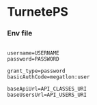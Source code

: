 # TurnetePS

### Env file

```env

username=USERNAME
password=PASSWORD

grant_type=password
basicAuthCode=megatlon:user

baseApiUrl=API_CLASSES_URI
baseUsersUrl=API_USERS_URI

```
